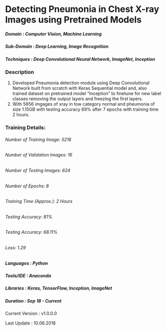 # Detecting Pneumonia in Chest X-ray Images using Pretrained Models                                            

##### Domain             : Computer Vision, Machine Learning
##### Sub-Domain         : Deep Learning, Image Recognition
##### Techniques         : Deep Convolutional Neural Network, ImageNet, Inception


### Description
1. Developed Pneumonia detection module using Deep Convolutional Network built from scratch with Keras Sequential model and, also trained dataset on pretrained model “Inception” to finetune for new label classes removing the output layers and freezing the first layers.
2. With 5856 imgages of xray in tow category normal and pheumonia of size 1.15GB with testing accuracy 69% after 7 epochs with training time 2 hours.

### Training Details:
###### Number of Training Image: 5216 
###### Number of Validation Images: 16
###### Number of Testing Images: 624
###### Number of Epochs: 8
###### Training Time (Approx.): 2 Hours
###### Testing Accuracy: 81%
###### Testing Accuracy: 68.11%
###### Loss: 1.29

<!---
#### Intelligent Chatbot Graphical Interface: 
<kbd>
<img src=https://github.com/anjanatiha/Intelligent-Chatbot/blob/master/images/chat_gui.png>
</kbd>

#### Sample Conversations:
<kbd>
<img src=https://github.com/anjanatiha/Intelligent-Chatbot/blob/master/images/chat_gen.png>
</kbd>
-->
##### Languages   : Python
##### Tools/IDE   : Anaconda
##### Libraries   : Keras, TensorFlow, Inception, ImageNet

##### Duration   : Sep 18 - Current

Current Version  : v1.0.0.0

Last Update      : 10.06.2018
